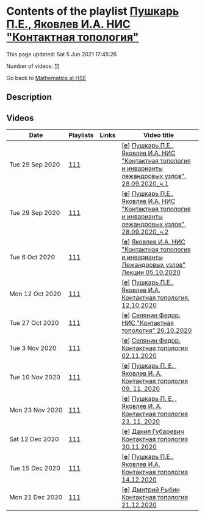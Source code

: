 # Contents of the playlist [Пушкарь П.Е., Яковлев И.А. НИС "Контактная топология"](https://www.youtube.com/playlist?list=PLq3E5oubNNoC4lczTLQQ2Yt3SdYQwg60c)

This page updated: Sat 5 Jun 2021 17:45:26

Number of videos: [11](#videos)

Go back to [Mathematics at HSE](../README.md)

## Description



## Videos

|Date|Playlists|Links|Video title|
|---|---|---|---|
| Tue&nbsp;29&nbsp;Sep&nbsp;2020 | [111](../playlists/111 "Пушкарь П.Е., Яковлев И.А. НИС \"Контактная топология\"") |  | [[**e**](https://studio.youtube.com/video/yGeml4mEYqY/edit "Edit")] [Пушкарь П.Е., Яковлев И.А. НИС "Контактная топология и инварианты лежандровых узлов". 28.09.2020_ч.1](https://www.youtube.com/watch?v=yGeml4mEYqY&list=PLq3E5oubNNoC4lczTLQQ2Yt3SdYQwg60c) |
| Tue&nbsp;29&nbsp;Sep&nbsp;2020 | [111](../playlists/111 "Пушкарь П.Е., Яковлев И.А. НИС \"Контактная топология\"") |  | [[**e**](https://studio.youtube.com/video/LrtRARDQSog/edit "Edit")] [Пушкарь П.Е., Яковлев И.А. НИС "Контактная топология и инварианты лежандровых узлов", 28.09.2020_ч.2](https://www.youtube.com/watch?v=LrtRARDQSog&list=PLq3E5oubNNoC4lczTLQQ2Yt3SdYQwg60c) |
| Tue&nbsp;6&nbsp;Oct&nbsp;2020 | [111](../playlists/111 "Пушкарь П.Е., Яковлев И.А. НИС \"Контактная топология\"") |  | [[**e**](https://studio.youtube.com/video/uXeIYl5mkb4/edit "Edit")] [Яковлев И.А. НИС "Контактная топология и инварианты Лежандровых узлов" Лекции 05.10.2020](https://www.youtube.com/watch?v=uXeIYl5mkb4&list=PLq3E5oubNNoC4lczTLQQ2Yt3SdYQwg60c "Научно-исследовательский семинар \"Контактная топология и инварианты Лежандровых узлов\" Кто читает: Международная лаборатория зеркальной симметрии и автоморфных форм Преподаватели: Пушкарь Петр Евгеньевич, Яковлев Иван Андреевич Язык: русский") |
| Mon&nbsp;12&nbsp;Oct&nbsp;2020 | [111](../playlists/111 "Пушкарь П.Е., Яковлев И.А. НИС \"Контактная топология\"") |  | [[**e**](https://studio.youtube.com/video/Q8l3g3R9f04/edit "Edit")] [Пушкарь П.Е.,  Яковлев И.А. Контактная топология. 12.10.2020](https://www.youtube.com/watch?v=Q8l3g3R9f04&list=PLq3E5oubNNoC4lczTLQQ2Yt3SdYQwg60c) |
| Tue&nbsp;27&nbsp;Oct&nbsp;2020 | [111](../playlists/111 "Пушкарь П.Е., Яковлев И.А. НИС \"Контактная топология\"") |  | [[**e**](https://studio.youtube.com/video/WG1ICRQ3VVM/edit "Edit")] [Селянин Федор. НИС "Контактная топология" 26.10.2020](https://www.youtube.com/watch?v=WG1ICRQ3VVM&list=PLq3E5oubNNoC4lczTLQQ2Yt3SdYQwg60c) |
| Tue&nbsp;3&nbsp;Nov&nbsp;2020 | [111](../playlists/111 "Пушкарь П.Е., Яковлев И.А. НИС \"Контактная топология\"") |  | [[**e**](https://studio.youtube.com/video/oZhgSdWPUxU/edit "Edit")] [Селянин Федор.  Контактная топология  02.11.2020](https://www.youtube.com/watch?v=oZhgSdWPUxU&list=PLq3E5oubNNoC4lczTLQQ2Yt3SdYQwg60c) |
| Tue&nbsp;10&nbsp;Nov&nbsp;2020 | [111](../playlists/111 "Пушкарь П.Е., Яковлев И.А. НИС \"Контактная топология\"") |  | [[**e**](https://studio.youtube.com/video/K8ffFGVa1II/edit "Edit")] [Пушкарь П. Е. , Яковлев И. А.  Контактная топология  09. 11. 2020](https://www.youtube.com/watch?v=K8ffFGVa1II&list=PLq3E5oubNNoC4lczTLQQ2Yt3SdYQwg60c) |
| Mon&nbsp;23&nbsp;Nov&nbsp;2020 | [111](../playlists/111 "Пушкарь П.Е., Яковлев И.А. НИС \"Контактная топология\"") |  | [[**e**](https://studio.youtube.com/video/jOxBZeGVXEk/edit "Edit")] [Пушкарь П. Е. , Яковлев И. А. Контактная топология 23. 11. 2020](https://www.youtube.com/watch?v=jOxBZeGVXEk&list=PLq3E5oubNNoC4lczTLQQ2Yt3SdYQwg60c "Научно-исследовательский семинар \"Контактная топология и инварианты Лежандровых узлов\" 2 модуль Преподаватели: Пушкарь Петр Евгеньевич, Яковлев Иван Андреевич") |
| Sat&nbsp;12&nbsp;Dec&nbsp;2020 | [111](../playlists/111 "Пушкарь П.Е., Яковлев И.А. НИС \"Контактная топология\"") |  | [[**e**](https://studio.youtube.com/video/rMXiFDaCUnU/edit "Edit")] [Данил Губаревич  Контактная топология 30.11.2020](https://www.youtube.com/watch?v=rMXiFDaCUnU&list=PLq3E5oubNNoC4lczTLQQ2Yt3SdYQwg60c "НИС \"Контактная топология и инварианты Лежандровых Узлов\" под руководством П.Е. Пушкаря и И. Яковлева.") |
| Tue&nbsp;15&nbsp;Dec&nbsp;2020 | [111](../playlists/111 "Пушкарь П.Е., Яковлев И.А. НИС \"Контактная топология\"") |  | [[**e**](https://studio.youtube.com/video/5CXkxAd8WRg/edit "Edit")] [Пушкарь П.Е., Яковлев И.А. Контактная топология 14.12.2020](https://www.youtube.com/watch?v=5CXkxAd8WRg&list=PLq3E5oubNNoC4lczTLQQ2Yt3SdYQwg60c) |
| Mon&nbsp;21&nbsp;Dec&nbsp;2020 | [111](../playlists/111 "Пушкарь П.Е., Яковлев И.А. НИС \"Контактная топология\"") |  | [[**e**](https://studio.youtube.com/video/uU5JKPFUF5g/edit "Edit")] [Дмитрий Рыбин Контактная топология 21.12.2020](https://www.youtube.com/watch?v=uU5JKPFUF5g&list=PLq3E5oubNNoC4lczTLQQ2Yt3SdYQwg60c) |
